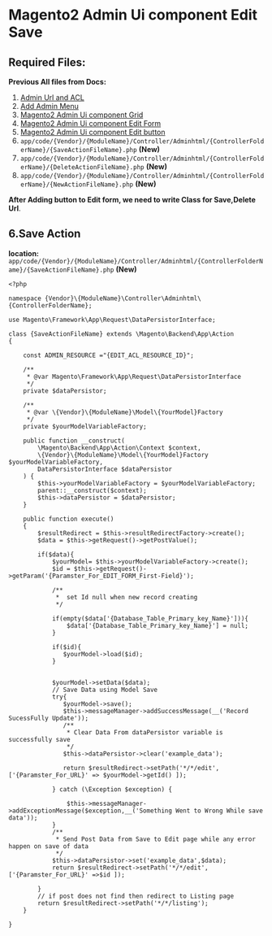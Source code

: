 # Magento2 Admin Ui component Edit Save

## Required Files:

**Previous All files from Docs:**

1. [Admin Url and ACL](https://github.com/devamitbera/magento2-module-stucture/blob/master/6.Admin-url-using-route-acl.md)
2. [Add Admin Menu](https://github.com/devamitbera/magento2-module-stucture/blob/master/7.admin-menu-Admin-page.md)
3. [Magento2 Admin Ui component Grid](https://github.com/devamitbera/magento2-module-stucture/blob/master/8.1.admin-grid-using-ui.md)
4. [Magento2 Admin Ui component Edit Form](https://github.com/devamitbera/magento2-module-stucture/blob/master/8.2.admin-ui-edit-form.md)
5. [Magento2 Admin Ui component Edit button](https://github.com/devamitbera/magento2-module-stucture/blob/master/8.3.admin-ui-edit-form-Buttons.md)
6. `app/code/{Vendor}/{ModuleName}/Controller/Adminhtml/{ControllerFolderName}/{SaveActionFileName}.php` **(New)**
7. `app/code/{Vendor}/{ModuleName}/Controller/Adminhtml/{ControllerFolderName}/{DeleteActionFileName}.php` **(New)**
8. `app/code/{Vendor}/{ModuleName}/Controller/Adminhtml/{ControllerFolderName}/{NewActionFileName}.php` **(New)**

**After Adding button to Edit form, we need to write Class for Save,Delete Url**.

 ## 6.Save Action
 
 **location:** `app/code/{Vendor}/{ModuleName}/Controller/Adminhtml/{ControllerFolderName}/{SaveActionFileName}.php` **(New)**

```
<?php

namespace {Vendor}\{ModuleName}\Controller\Adminhtml\{ControllerFolderName};

use Magento\Framework\App\Request\DataPersistorInterface;

class {SaveActionFileName} extends \Magento\Backend\App\Action 
{

    const ADMIN_RESOURCE ="{EDIT_ACL_RESOURCE_ID}";

    /**
     * @var Magento\Framework\App\Request\DataPersistorInterface
     */
    private $dataPersistor;

    /**
     * @var \{Vendor}\{ModuleName}\Model\{YourModel}Factory
     */
    private $yourModelVariableFactory;

    public function __construct(
        \Magento\Backend\App\Action\Context $context,
        \{Vendor}\{ModuleName}\Model\{YourModel}Factory $yourModelVariableFactory,
        DataPersistorInterface $dataPersistor   
    ) {
        $this->yourModelVariableFactory = $yourModelVariableFactory;  
        parent::__construct($context);
        $this->dataPersistor = $dataPersistor;
    }
    
    public function execute() 
    {
        $resultRedirect = $this->resultRedirectFactory->create();
        $data = $this->getRequest()->getPostValue();
        
        if($data){
            $yourModel= $this->yourModelVariableFactory->create();
            $id = $this->getRequest()->getParam('{Paramster_For_EDIT_FORM_First-Field}');

            /**
             *  set Id null when new record creating
             */

            if(empty($data['{Database_Table_Primary_key_Name}'])){
                $data['{Database_Table_Primary_key_Name}'] = null;
            }

            if($id){
               $yourModel->load($id); 
            }

            
            $yourModel->setData($data);
            // Save Data using Model Save
            try{
               $yourModel->save();
               $this->messageManager->addSuccessMessage(__('Record SucessFully Update'));
               /**
                * Clear Data From dataPersistor variable is successfully save
                */
               $this->dataPersistor->clear('example_data');
               
               return $resultRedirect->setPath('*/*/edit', ['{Paramster_For_URL}' => $yourModel->getId() ]);
               
            } catch (\Exception $exception) {
                
                $this->messageManager->addExceptionMessage($exception,__('Something Went to Wrong While save data'));
            }
            /**
             * Send Post Data from Save to Edit page while any error happen on save of data
             */
            $this->dataPersistor->set('example_data',$data);
            return $resultRedirect->setPath('*/*/edit', ['{Paramster_For_URL}' =>$id ]);
            
        }
        // if post does not find then redirect to Listing page
        return $resultRedirect->setPath('*/*/listing');
    }

}
```


